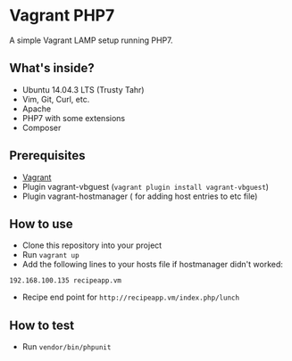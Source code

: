 # Vagrant PHP7 

A simple Vagrant LAMP setup running PHP7.

## What's inside?

- Ubuntu 14.04.3 LTS (Trusty Tahr)
- Vim, Git, Curl, etc.
- Apache
- PHP7 with some extensions
- Composer

## Prerequisites
- [Vagrant](https://www.vagrantup.com/downloads.html)
- Plugin vagrant-vbguest (``vagrant plugin install vagrant-vbguest``)
- Plugin vagrant-hostmanager ( for adding host entries to etc file)

## How to use

- Clone this repository into your project
- Run ``vagrant up``
- Add the following lines to your hosts file if hostmanager didn't worked:
````
192.168.100.135 recipeapp.vm
````
- Recipe end point for ``http://recipeapp.vm/index.php/lunch``


## How to test
 - Run ``vendor/bin/phpunit``
